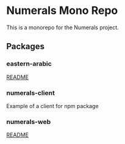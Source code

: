 # Numerals Mono Repo

This is a monorepo for the Numerals project.

## Packages
### eastern-arabic
[README](https://github.com/amerharb/numerals/blob/main/packages/eastern-arabic/README.md)

### numerals-client
Example of a client for npm package

### numerals-web
[README](https://github.com/amerharb/numerals/blob/main/packages/numerals-web/README.md)
